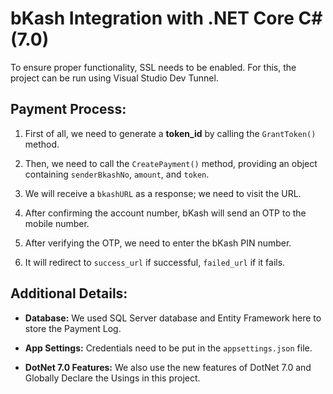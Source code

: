 # bKash Integration with .NET Core C# (7.0)

To ensure proper functionality, SSL needs to be enabled. For this, the project can be run using Visual Studio Dev Tunnel.

## Payment Process:

1. First of all, we need to generate a **token_id** by calling the `GrantToken()` method.

2. Then, we need to call the `CreatePayment()` method, providing an object containing `senderBkashNo`, `amount`, and `token`.

3. We will receive a `bkashURL` as a response; we need to visit the URL.

4. After confirming the account number, bKash will send an OTP to the mobile number.

5. After verifying the OTP, we need to enter the bKash PIN number.

6. It will redirect to `success_url` if successful, `failed_url` if it fails.

## Additional Details:

- **Database:** We used SQL Server database and Entity Framework here to store the Payment Log.

- **App Settings:** Credentials need to be put in the `appsettings.json` file.

- **DotNet 7.0 Features:** We also use the new features of DotNet 7.0 and Globally Declare the Usings in this project.
